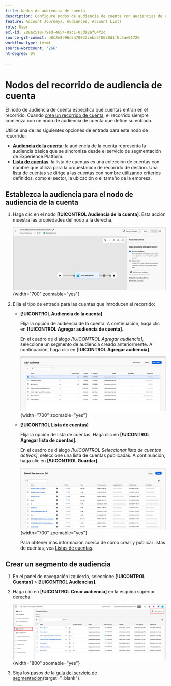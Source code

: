 ```yaml
---
title: Nodos de audiencia de cuenta
description: Configure nodos de audiencia de cuenta con audiencias de cuenta o listas de cuentas para definir puntos de entrada de recorrido para la orquestación de destino en Journey Optimizer B2B edition.
feature: Account Journeys, Audiences, Account Lists
role: User
exl-id: 288ac5a8-79ed-4654-8ac1-83da2af04f2c
source-git-commit: a8c2e8e96c5a70032ceba3f0630d1f6c5ae01726
workflow-type: tm+mt
source-wordcount: '266'
ht-degree: 0%

---
```



# Nodos del recorrido de audiencia de cuenta

El nodo de audiencia de cuenta especifica qué cuentas entran en el recorrido. Cuando [crea un recorrido de cuenta](./journey-overview.md#create-an-account-journey), el recorrido siempre comienza con un nodo de audiencia de cuenta que define su entrada.

Utilice una de las siguientes opciones de entrada para este nodo de recorrido:

* **[Audiencia de la cuenta](../audiences/account-audience-overview.md)**: la audiencia de la cuenta representa la audiencia básica que se sincroniza desde el servicio de segmentación de Experience Platform.
* **[Lista de cuentas](../accounts/account-lists.md)**: la lista de cuentas es una colección de cuentas con nombre que utiliza para la orquestación de recorrido de destino. Una lista de cuentas se dirige a las cuentas con nombre utilizando criterios definidos, como el sector, la ubicación o el tamaño de la empresa.

## Establezca la audiencia para el nodo de audiencia de la cuenta

1. Haga clic en el nodo **[!UICONTROL Audiencia de la cuenta]**. Esta acción muestra las propiedades del nodo a la derecha.

   ![Nodo de recorrido de audiencia de cuenta](./assets/account-journey-account-audience-node.png){width="700" zoomable="yes"}

1. Elija el tipo de entrada para las cuentas que introducen el recorrido:

   * **[!UICONTROL Audiencia de la cuenta]**

     Elija la opción de audiencia de la cuenta. A continuación, haga clic en **[!UICONTROL Agregar audiencia de cuenta]**.

     En el cuadro de diálogo _[!UICONTROL Agregar audiencia]_, seleccione un segmento de audiencia creado anteriormente. A continuación, haga clic en **[!UICONTROL Agregar audiencia]**.

     ![Seleccione un segmento de audiencia para el nodo](./assets/node-audience-add-dialog.png){width="700" zoomable="yes"}

   * **[!UICONTROL Lista de cuentas]**

     Elija la opción de lista de cuentas. Haga clic en **[!UICONTROL Agregar lista de cuentas]**.

     En el cuadro de diálogo _[!UICONTROL Seleccionar lista de cuentas activas]_, seleccione una lista de cuentas publicadas. A continuación, haga clic en **[!UICONTROL Guardar]**.

     ![Seleccione una lista de cuentas activas para el nodo](./assets/account-journey-account-audience-select-account-list.png){width="700" zoomable="yes"}

     Para obtener más información acerca de cómo crear y publicar listas de cuentas, vea [Listas de cuentas](../accounts/account-lists.md).

## Crear un segmento de audiencia

1. En el panel de navegación izquierdo, seleccione **[!UICONTROL Cuentas]** > **[!UICONTROL Audiencias]**.

1. Haga clic en **[!UICONTROL Crear audiencia]** en la esquina superior derecha.

   ![Crear un segmento de audiencia](./assets/audiences-list-create.png){width="800" zoomable="yes"}

1. Siga los pasos de la [guía del servicio de segmentación](https://experienceleague.adobe.com/es/docs/experience-platform/segmentation/types/account-audiences){target="_blank"}.
